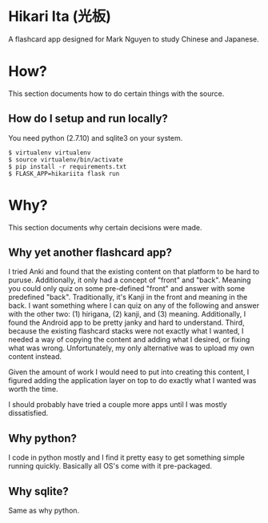 # Hikari Ita (光板)

A flashcard app designed for Mark Nguyen to study Chinese and Japanese.

# How?

This section documents how to do certain things with the source.

## How do I setup and run locally?

You need python (2.7.10) and sqlite3 on your system.

```
$ virtualenv virtualenv
$ source virtualenv/bin/activate
$ pip install -r requirements.txt
$ FLASK_APP=hikariita flask run
```


# Why?

This section documents why certain decisions were made.

## Why yet another flashcard app?

I tried Anki and found that the existing content on that platform to be hard to puruse.  Additionally, it only had a concept of "front" and "back".  Meaning you could only quiz on some pre-defined "front" and answer with some predefined "back".  Traditionally, it's Kanji in the front and meaning in the back.  I want something where I can quiz on any of the following and answer with the other two: (1) hirigana, (2) kanji, and (3) meaning.  Additionally, I found the Android app to be pretty janky and hard to understand.  Third, because the existing flashcard stacks were not exactly what I wanted, I needed a way of copying the content and adding what I desired, or fixing what was wrong.  Unfortunately, my only alternative was to upload my own content instead.

Given the amount of work I would need to put into creating this content, I figured adding the application layer on top to do exactly what I wanted was worth the time.

I should probably have tried a couple more apps until I was mostly dissatisfied.

## Why python?

I code in python mostly and I find it pretty easy to get something simple running quickly.  Basically all OS's come with it pre-packaged.

## Why sqlite?

Same as why python.
